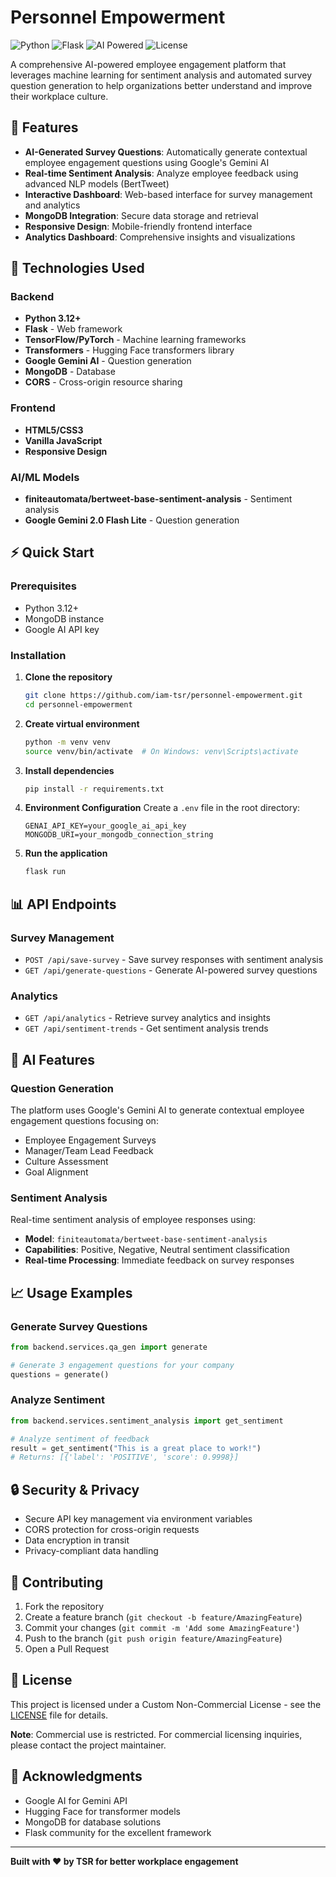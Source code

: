 # Personnel Empowerment 

![Python](https://img.shields.io/badge/python-3.12-blue.svg)
![Flask](https://img.shields.io/badge/flask-3.1.2-green.svg)
![AI Powered](https://img.shields.io/badge/AI-Powered-orange.svg)
![License](https://img.shields.io/badge/license-Custom-blue.svg)

A comprehensive AI-powered employee engagement platform that leverages machine learning for sentiment analysis and automated survey question generation to help organizations better understand and improve their workplace culture.

## 🚀 Features

- **AI-Generated Survey Questions**: Automatically generate contextual employee engagement questions using Google's Gemini AI
- **Real-time Sentiment Analysis**: Analyze employee feedback using advanced NLP models (BertTweet)
- **Interactive Dashboard**: Web-based interface for survey management and analytics
- **MongoDB Integration**: Secure data storage and retrieval
- **Responsive Design**: Mobile-friendly frontend interface
- **Analytics Dashboard**: Comprehensive insights and visualizations

## 🔧 Technologies Used

### Backend
- **Python 3.12+**
- **Flask** - Web framework
- **TensorFlow/PyTorch** - Machine learning frameworks
- **Transformers** - Hugging Face transformers library
- **Google Gemini AI** - Question generation
- **MongoDB** - Database
- **CORS** - Cross-origin resource sharing

### Frontend
- **HTML5/CSS3**
- **Vanilla JavaScript**
- **Responsive Design**

### AI/ML Models
- **finiteautomata/bertweet-base-sentiment-analysis** - Sentiment analysis
- **Google Gemini 2.0 Flash Lite** - Question generation

## ⚡ Quick Start

### Prerequisites

- Python 3.12+
- MongoDB instance
- Google AI API key

### Installation

1. **Clone the repository**
   ```bash
   git clone https://github.com/iam-tsr/personnel-empowerment.git
   cd personnel-empowerment
   ```

2. **Create virtual environment**
   ```bash
   python -m venv venv
   source venv/bin/activate  # On Windows: venv\Scripts\activate
   ```

3. **Install dependencies**
   ```bash
   pip install -r requirements.txt
   ```

4. **Environment Configuration**
   Create a `.env` file in the root directory:
   ```env
   GENAI_API_KEY=your_google_ai_api_key
   MONGODB_URI=your_mongodb_connection_string
   ```

5. **Run the application**
   ```bash
   flask run
   ```

## 📊 API Endpoints

### Survey Management
- `POST /api/save-survey` - Save survey responses with sentiment analysis
- `GET /api/generate-questions` - Generate AI-powered survey questions

### Analytics
- `GET /api/analytics` - Retrieve survey analytics and insights
- `GET /api/sentiment-trends` - Get sentiment analysis trends

## 🤖 AI Features

### Question Generation
The platform uses Google's Gemini AI to generate contextual employee engagement questions focusing on:
- Employee Engagement Surveys
- Manager/Team Lead Feedback
- Culture Assessment
- Goal Alignment

### Sentiment Analysis
Real-time sentiment analysis of employee responses using:
- **Model**: `finiteautomata/bertweet-base-sentiment-analysis`
- **Capabilities**: Positive, Negative, Neutral sentiment classification
- **Real-time Processing**: Immediate feedback on survey responses

## 📈 Usage Examples

### Generate Survey Questions
```python
from backend.services.qa_gen import generate

# Generate 3 engagement questions for your company
questions = generate()
```

### Analyze Sentiment
```python
from backend.services.sentiment_analysis import get_sentiment

# Analyze sentiment of feedback
result = get_sentiment("This is a great place to work!")
# Returns: [{'label': 'POSITIVE', 'score': 0.9998}]
```

## 🔒 Security & Privacy

- Secure API key management via environment variables
- CORS protection for cross-origin requests
- Data encryption in transit
- Privacy-compliant data handling

## 📝 Contributing

1. Fork the repository
2. Create a feature branch (`git checkout -b feature/AmazingFeature`)
3. Commit your changes (`git commit -m 'Add some AmazingFeature'`)
4. Push to the branch (`git push origin feature/AmazingFeature`)
5. Open a Pull Request

## 📄 License

This project is licensed under a Custom Non-Commercial License - see the [LICENSE](LICENSE) file for details.

**Note**: Commercial use is restricted. For commercial licensing inquiries, please contact the project maintainer.

## 🙏 Acknowledgments

- Google AI for Gemini API
- Hugging Face for transformer models
- MongoDB for database solutions
- Flask community for the excellent framework

---

**Built with ❤️ by TSR for better workplace engagement**